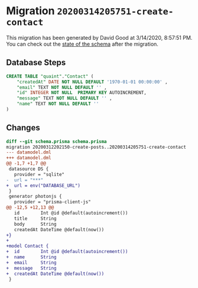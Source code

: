 # Migration `20200314205751-create-contact`

This migration has been generated by David Good at 3/14/2020, 8:57:51 PM.
You can check out the [state of the schema](./schema.prisma) after the migration.

## Database Steps

```sql
CREATE TABLE "quaint"."Contact" (
    "createdAt" DATE NOT NULL DEFAULT '1970-01-01 00:00:00' ,
    "email" TEXT NOT NULL DEFAULT '' ,
    "id" INTEGER NOT NULL  PRIMARY KEY AUTOINCREMENT,
    "message" TEXT NOT NULL DEFAULT '' ,
    "name" TEXT NOT NULL DEFAULT '' 
) 
```

## Changes

```diff
diff --git schema.prisma schema.prisma
migration 20200312202150-create-posts..20200314205751-create-contact
--- datamodel.dml
+++ datamodel.dml
@@ -1,7 +1,7 @@
 datasource DS {
   provider = "sqlite"
-  url = "***"
+  url = env("DATABASE_URL")
 }
 generator photonjs {
   provider = "prisma-client-js"
@@ -12,5 +12,13 @@
   id        Int @id @default(autoincrement())
   title     String
   body      String
   createdAt DateTime @default(now())
+}
+
+model Contact {
+  id        Int @id @default(autoincrement())
+  name      String
+  email     String
+  message   String
+  createdAt DateTime @default(now())
 }
```


